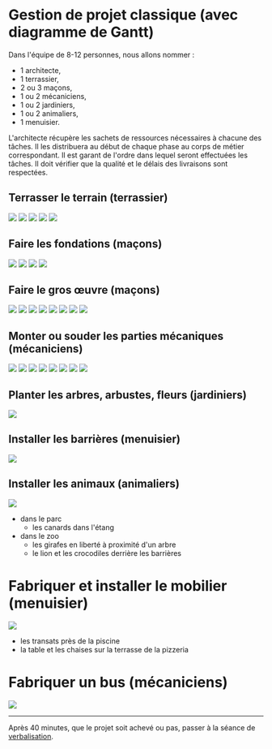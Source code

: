# Gestion de projet classique (avec diagramme de Gantt)

Dans l'équipe de 8-12 personnes, nous allons nommer :

-  1 architecte,
-  1 terrassier,
-  2 ou 3 maçons,
-  1 ou 2 mécaniciens,
-  1 ou 2 jardiniers,
-  1 ou 2 animaliers,
-  1 menuisier.

L'architecte récupère les sachets de ressources nécessaires à chacune des tâches.
Il les distribuera au début de chaque phase au corps de métier correspondant.
Il est garant de l'ordre dans lequel seront effectuées les tâches.
Il doit vérifier que la qualité et le délais des livraisons sont respectées.


## Terrasser le terrain (terrassier)

![](DSC08125.jpg)
![](DSC08126.jpg)
![](DSC08128.jpg)
![](DSC08123.jpg)
![](DSC08124.jpg)

## Faire les fondations (maçons)

![](DSC08127.jpg)
![](DSC08129.jpg)
![](DSC08136.jpg)
![](DSC08155.jpg)

## Faire le gros œuvre (maçons) 

![](DSC08130.jpg)
![](DSC08150.jpg)
![](DSC08133.jpg)
![](DSC08134.jpg)
![](DSC08135.jpg)
![](DSC08137.jpg)
![](DSC08139.jpg)
![](DSC08152.jpg)

## Monter ou souder les parties mécaniques (mécaniciens)

![](DSC08149.jpg)
![](DSC08138.jpg)
![](DSC08144.jpg)
![](DSC08119.jpg)
![](DSC08146.jpg)
![](DSC08120.jpg)
![](DSC08147.jpg)
![](DSC08148.jpg)

## Planter les arbres, arbustes, fleurs (jardiniers)

![](DSC08115.jpg)

## Installer les barrières (menuisier)

![](DSC08143.jpg)

## Installer les animaux (animaliers)

![](DSC08114.jpg)

- dans le parc
  - les canards dans l'étang
- dans le zoo
  - les girafes en liberté à proximité d'un arbre
  - le lion et les crocodiles derrière les barrières

# Fabriquer et installer le mobilier (menuisier)

![](DSC08117.jpg)

- les transats près de la piscine
- la table et les chaises sur la terrasse de la pizzeria

# Fabriquer un bus (mécaniciens)

![](DSC08122.jpg)

---

Après 40 minutes, que le projet soit achevé ou pas, passer à la séance de [verbalisation](debriefing.md).